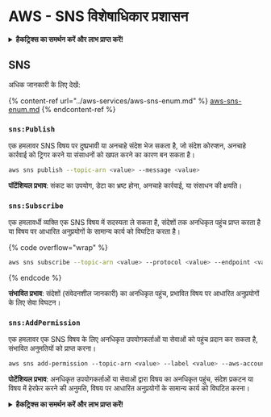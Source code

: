 # AWS - SNS विशेषाधिकार प्रशासन

<details>

<summary><strong>हैकट्रिक्स का समर्थन करें और लाभ प्राप्त करें!</strong></summary>

* यदि आप अपनी कंपनी को **हैकट्रिक्स में विज्ञापित करना चाहते हैं** या यदि आप **PEASS के नवीनतम संस्करण को देखना चाहते हैं या HackTricks को PDF में डाउनलोड करना चाहते हैं** तो [**सदस्यता योजनाएं**](https://github.com/sponsors/carlospolop) देखें!
* [**आधिकारिक PEASS और HackTricks स्वैग**](https://peass.creator-spring.com) प्राप्त करें
* [**The PEASS Family**](https://opensea.io/collection/the-peass-family) का खोज करें, हमारा विशेष संग्रह [**NFTs**](https://opensea.io/collection/the-peass-family)
* **💬 [**Discord समूह**](https://discord.gg/hRep4RUj7f) या [**टेलीग्राम समूह**](https://t.me/peass) में शामिल हों या मुझे ट्विटर पर फ़ॉलो करें** 🐦 [**@carlospolopm**](https://twitter.com/carlospolopm)**.**
* **अपने हैकिंग ट्रिक्स साझा करें, PRs के माध्यम से** [**HackTricks**](https://github.com/carlospolop/hacktricks) **और** [**HackTricks Cloud**](https://github.com/carlospolop/hacktricks-cloud) **github repos** में सबमिट करके।

</details>

## SNS

अधिक जानकारी के लिए देखें:

{% content-ref url="../aws-services/aws-sns-enum.md" %}
[aws-sns-enum.md](../aws-services/aws-sns-enum.md)
{% endcontent-ref %}

### `sns:Publish`

एक हमलावर SNS विषय पर दुष्प्रभावी या अनचाहे संदेश भेज सकता है, जो संदेश कोरप्शन, अनचाहे कार्रवाई को ट्रिगर करने या संसाधनों को खपत करने का कारण बन सकता है।
```bash
aws sns publish --topic-arn <value> --message <value>
```
**पॉटेंशियल प्रभाव**: संकट का उपयोग, डेटा का भ्रष्ट होना, अनचाहे कार्रवाई, या संसाधन की क्षयति।

### `sns:Subscribe`&#x20;

एक हमलावर्धी व्यक्ति एक SNS विषय में सदस्यता ले सकता है, संदेशों तक अनधिकृत पहुंच प्राप्त करता है या विषय पर आधारित अनुप्रयोगों के सामान्य कार्य को विघटित करता है।

{% code overflow="wrap" %}
```bash
aws sns subscribe --topic-arn <value> --protocol <value> --endpoint <value>
```
{% endcode %}

**संभावित प्रभाव**: संदेशों (संवेदनशील जानकारी) का अनधिकृत पहुंच, प्रभावित विषय पर आधारित अनुप्रयोगों के लिए सेवा विघटन।

### `sns:AddPermission`&#x20;

एक हमलावर एक SNS विषय के लिए अनधिकृत उपयोगकर्ताओं या सेवाओं को पहुंच प्रदान कर सकता है, संभावित अनुमतियों को प्राप्त करना।
```css
aws sns add-permission --topic-arn <value> --label <value> --aws-account-id <value> --action-name <value>
```
**पोटेंशियल प्रभाव**: अनधिकृत उपयोगकर्ताओं या सेवाओं द्वारा विषय का अनधिकृत पहुंच, संदेश प्रकटन या विषय में हेरफेर करने की अनुमति, विषय पर आधारित अनुप्रयोगों के सामान्य कार्य को विघटित करना।

<details>

<summary><strong>हैकट्रिक्स का समर्थन करें और लाभ प्राप्त करें!</strong></summary>

* यदि आप अपनी कंपनी को **हैकट्रिक्स में विज्ञापित करना चाहते हैं** या यदि आप **PEASS के नवीनतम संस्करण देखना चाहते हैं या HackTricks को पीडीएफ में डाउनलोड करना चाहते हैं** तो [**सदस्यता योजनाएं**](https://github.com/sponsors/carlospolop) देखें!
* [**आधिकारिक PEASS और HackTricks स्वैग**](https://peass.creator-spring.com) प्राप्त करें
* [**द पीएस फैमिली**](https://opensea.io/collection/the-peass-family) की खोज करें, हमारा एकल [**NFTs**](https://opensea.io/collection/the-peass-family) संग्रह
* **💬 [**Discord समूह**](https://discord.gg/hRep4RUj7f) या [**टेलीग्राम समूह**](https://t.me/peass) में शामिल हों या मुझे **ट्विटर** 🐦 [**@carlospolopm**](https://twitter.com/carlospolopm)** पर फॉलो** करें।**
* **अपने हैकिंग ट्रिक्स साझा करें,** [**HackTricks**](https://github.com/carlospolop/hacktricks) और [**HackTricks Cloud**](https://github.com/carlospolop/hacktricks-cloud) github repos में पीआर जमा करके।

</details>

